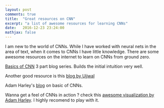 ```yaml
---
layout: post
comments: true
title:  "Great resources on CNN"
excerpt: "a list of awesome resources for learning CNNs"
date:   2016-12-23 23:24:00
mathjax: false
---
```


I am new to the world of CNNs. While I have worked with neural nets in the area of text, when it comes to CNNs I have little knowledge. There are some awesome resources on the internet to learn on CNNs from ground zero. 

[Basics of CNN](https://adeshpande3.github.io/adeshpande3.github.io/A-Beginner's-Guide-To-Understanding-Convolutional-Neural-Networks/) 3 part blog series. Builds the initial intuition very well. 

Another good resource is this [blog by Ujjwal](https://ujjwalkarn.me/2016/08/11/intuitive-explanation-convnets/) 

Adam Harley's [blog](http://scs.ryerson.ca/~aharley/neural-networks/) on basic of CNNs. 

Wanna get a feel of CNNs in action ? check this [awesome visualization by Adam Harley](http://scs.ryerson.ca/~aharley/vis/conv/flat.html). I highly recomend to play with it. 


